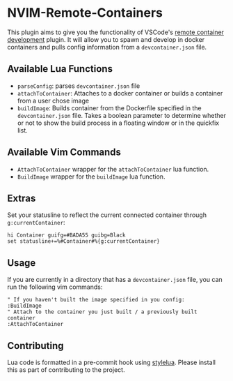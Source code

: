 # NVIM-Remote-Containers

This plugin aims to give you the functionality of VSCode's [remote container development](https://code.visualstudio.com/docs/remote/containers) plugin. It will allow you to spawn and develop in docker containers and pulls config information from a `devcontainer.json` file.

## Available Lua Functions

- `parseConfig`: parses `devcontainer.json` file
- `attachToContainer`: Attaches to a docker container or builds a container from a user chose image
- `buildImage`: Builds container from the Dockerfile specified in the `devcontainer.json` file. Takes a boolean parameter to determine whether or not to show the build process in a floating window or in the quickfix list.

## Available Vim Commands

- `AttachToContainer` wrapper for the `attachToContainer` lua function.
- `BuildImage` wrapper for the `buildImage` lua function.

## Extras

Set your statusline to reflect the current connected container through `g:currentContainer`:

```viml
hi Container guifg=#BADA55 guibg=Black
set statusline+=%#Container#%{g:currentContainer}
```

## Usage

If you are currently in a directory that has a `devcontainer.json` file, you can run the following vim commands:

```viml
" If you haven't built the image specified in you config:
:BuildImage
" Attach to the container you just built / a previously built container
:AttachToContainer
```


## Contributing

Lua code is formatted in a pre-commit hook using [stylelua](https://github.com/JohnnyMorganz/StyLua). Please install this as part of contributing to the project.
